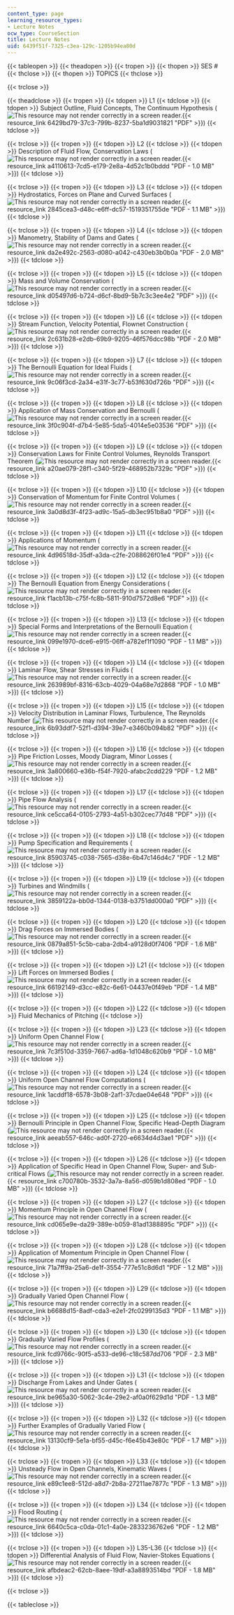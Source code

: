 ```yaml
---
content_type: page
learning_resource_types:
- Lecture Notes
ocw_type: CourseSection
title: Lecture Notes
uid: 6439f51f-7325-c3ea-129c-1205b94ea80d
---
```


{{< tableopen >}}
{{< theadopen >}}
{{< tropen >}}
{{< thopen >}}
SES #
{{< thclose >}}
{{< thopen >}}
TOPICS
{{< thclose >}}

{{< trclose >}}

{{< theadclose >}}
{{< tropen >}}
{{< tdopen >}}
L1
{{< tdclose >}}
{{< tdopen >}}
Subject Outline, Fluid Concepts, The Continuum Hypothesis (![This resource may not render correctly in a screen reader.](/images/inacessible.gif){{< resource_link 6429bd79-37c3-799b-8237-5ba1d9031821 "PDF" >}})
{{< tdclose >}}

{{< trclose >}}
{{< tropen >}}
{{< tdopen >}}
L2
{{< tdclose >}}
{{< tdopen >}}
Description of Fluid Flow, Conservation Laws (![This resource may not render correctly in a screen reader.](/images/inacessible.gif){{< resource_link a4110613-7cd5-e179-2e8a-4d52c1b0bddd "PDF - 1.0 MB" >}})
{{< tdclose >}}

{{< trclose >}}
{{< tropen >}}
{{< tdopen >}}
L3
{{< tdclose >}}
{{< tdopen >}}
Hydrostatics, Forces on Plane and Curved Surfaces (![This resource may not render correctly in a screen reader.](/images/inacessible.gif){{< resource_link 2845cea3-d48c-e6ff-dc57-1519351755de "PDF - 1.1 MB" >}})
{{< tdclose >}}

{{< trclose >}}
{{< tropen >}}
{{< tdopen >}}
L4
{{< tdclose >}}
{{< tdopen >}}
Manometry, Stability of Dams and Gates (![This resource may not render correctly in a screen reader.](/images/inacessible.gif){{< resource_link da2e492c-2563-d080-a042-c430eb3b0b0a "PDF - 2.0 MB" >}})
{{< tdclose >}}

{{< trclose >}}
{{< tropen >}}
{{< tdopen >}}
L5
{{< tdclose >}}
{{< tdopen >}}
Mass and Volume Conservation (![This resource may not render correctly in a screen reader.](/images/inacessible.gif){{< resource_link d05497d6-b724-d6cf-8bd9-5b7c3c3ee4e2 "PDF" >}})
{{< tdclose >}}

{{< trclose >}}
{{< tropen >}}
{{< tdopen >}}
L6
{{< tdclose >}}
{{< tdopen >}}
Stream Function, Velocity Potential, Flownet Construction (![This resource may not render correctly in a screen reader.](/images/inacessible.gif){{< resource_link 2c631b28-e2db-69b9-9205-46f576dcc98b "PDF - 2.0 MB" >}})
{{< tdclose >}}

{{< trclose >}}
{{< tropen >}}
{{< tdopen >}}
L7
{{< tdclose >}}
{{< tdopen >}}
The Bernoulli Equation for Ideal Fluids (![This resource may not render correctly in a screen reader.](/images/inacessible.gif){{< resource_link 9c06f3cd-2a34-e31f-3c77-b53f630d726b "PDF" >}})
{{< tdclose >}}

{{< trclose >}}
{{< tropen >}}
{{< tdopen >}}
L8
{{< tdclose >}}
{{< tdopen >}}
Application of Mass Conservation and Bernoulli (![This resource may not render correctly in a screen reader.](/images/inacessible.gif){{< resource_link 3f0c904f-d7b4-5e85-5da5-4014e5e03536 "PDF" >}})
{{< tdclose >}}

{{< trclose >}}
{{< tropen >}}
{{< tdopen >}}
L9
{{< tdclose >}}
{{< tdopen >}}
Conservation Laws for Finite Control Volumes, Reynolds Transport Theorem (![This resource may not render correctly in a screen reader.](/images/inacessible.gif){{< resource_link a20ae079-28f1-c340-5f29-468952b7329c "PDF" >}})
{{< tdclose >}}

{{< trclose >}}
{{< tropen >}}
{{< tdopen >}}
L10
{{< tdclose >}}
{{< tdopen >}}
Conservation of Momentum for Finite Control Volumes (![This resource may not render correctly in a screen reader.](/images/inacessible.gif){{< resource_link 3a0d8d3f-4f23-ad9c-15a5-db3ec951b8a0 "PDF" >}})
{{< tdclose >}}

{{< trclose >}}
{{< tropen >}}
{{< tdopen >}}
L11
{{< tdclose >}}
{{< tdopen >}}
Applications of Momentum (![This resource may not render correctly in a screen reader.](/images/inacessible.gif){{< resource_link 4d96518d-35df-a3da-c2fe-2088626f01e4 "PDF" >}})
{{< tdclose >}}

{{< trclose >}}
{{< tropen >}}
{{< tdopen >}}
L12
{{< tdclose >}}
{{< tdopen >}}
The Bernoulli Equation from Energy Considerations (![This resource may not render correctly in a screen reader.](/images/inacessible.gif){{< resource_link f1acb13b-c75f-fc8b-5811-910d7572d8e6 "PDF" >}})
{{< tdclose >}}

{{< trclose >}}
{{< tropen >}}
{{< tdopen >}}
L13
{{< tdclose >}}
{{< tdopen >}}
Special Forms and Interpretations of the Bernoulli Equation (![This resource may not render correctly in a screen reader.](/images/inacessible.gif){{< resource_link 099e1970-dce6-e915-06ff-a782ef1f1090 "PDF - 1.1 MB" >}})
{{< tdclose >}}

{{< trclose >}}
{{< tropen >}}
{{< tdopen >}}
L14
{{< tdclose >}}
{{< tdopen >}}
Laminar Flow, Shear Stresses in Fluids (![This resource may not render correctly in a screen reader.](/images/inacessible.gif){{< resource_link 263989bf-8316-63cb-4029-04a68e7d2868 "PDF - 1.0 MB" >}})
{{< tdclose >}}

{{< trclose >}}
{{< tropen >}}
{{< tdopen >}}
L15
{{< tdclose >}}
{{< tdopen >}}
Velocity Distribution in Laminar Flows, Turbulence, The Reynolds Number (![This resource may not render correctly in a screen reader.](/images/inacessible.gif){{< resource_link 6b93ddf7-52f1-d394-39e7-e3460b094b82 "PDF" >}})
{{< tdclose >}}

{{< trclose >}}
{{< tropen >}}
{{< tdopen >}}
L16
{{< tdclose >}}
{{< tdopen >}}
Pipe Friction Losses, Moody Diagram, Minor Losses (![This resource may not render correctly in a screen reader.](/images/inacessible.gif){{< resource_link 3a800660-e36b-f54f-7920-afabc2cdd229 "PDF - 1.2 MB" >}})
{{< tdclose >}}

{{< trclose >}}
{{< tropen >}}
{{< tdopen >}}
L17
{{< tdclose >}}
{{< tdopen >}}
Pipe Flow Analysis (![This resource may not render correctly in a screen reader.](/images/inacessible.gif){{< resource_link ce5cca64-0105-2793-4a51-b302cec77d48 "PDF" >}})
{{< tdclose >}}

{{< trclose >}}
{{< tropen >}}
{{< tdopen >}}
L18
{{< tdclose >}}
{{< tdopen >}}
Pump Specification and Requirements (![This resource may not render correctly in a screen reader.](/images/inacessible.gif){{< resource_link 85903745-c038-7565-d38e-6b47c146d4c7 "PDF - 1.2 MB" >}})
{{< tdclose >}}

{{< trclose >}}
{{< tropen >}}
{{< tdopen >}}
L19
{{< tdclose >}}
{{< tdopen >}}
Turbines and Windmills (![This resource may not render correctly in a screen reader.](/images/inacessible.gif){{< resource_link 3859122a-bb0d-1344-0138-b3751dd000a0 "PDF" >}})
{{< tdclose >}}

{{< trclose >}}
{{< tropen >}}
{{< tdopen >}}
L20
{{< tdclose >}}
{{< tdopen >}}
Drag Forces on Immersed Bodies (![This resource may not render correctly in a screen reader.](/images/inacessible.gif){{< resource_link 0879a851-5c5b-caba-2db4-a9128d0f7406 "PDF - 1.6 MB" >}})
{{< tdclose >}}

{{< trclose >}}
{{< tropen >}}
{{< tdopen >}}
L21
{{< tdclose >}}
{{< tdopen >}}
Lift Forces on Immersed Bodies (![This resource may not render correctly in a screen reader.](/images/inacessible.gif){{< resource_link 66192149-d3cc-e82c-6e61-04437e0f49eb "PDF - 1.4 MB" >}})
{{< tdclose >}}

{{< trclose >}}
{{< tropen >}}
{{< tdopen >}}
L22
{{< tdclose >}}
{{< tdopen >}}
Fluid Mechanics of Pitching
{{< tdclose >}}

{{< trclose >}}
{{< tropen >}}
{{< tdopen >}}
L23
{{< tdclose >}}
{{< tdopen >}}
Uniform Open Channel Flow (![This resource may not render correctly in a screen reader.](/images/inacessible.gif){{< resource_link 7c3f510d-3359-7667-ad6a-1d1048c620b9 "PDF - 1.0 MB" >}})
{{< tdclose >}}

{{< trclose >}}
{{< tropen >}}
{{< tdopen >}}
L24
{{< tdclose >}}
{{< tdopen >}}
Uniform Open Channel Flow Computations (![This resource may not render correctly in a screen reader.](/images/inacessible.gif){{< resource_link 1acddf18-6578-3b08-2af1-37cdae04e648 "PDF" >}})
{{< tdclose >}}

{{< trclose >}}
{{< tropen >}}
{{< tdopen >}}
L25
{{< tdclose >}}
{{< tdopen >}}
Bernoulli Principle in Open Channel Flow, Specific Head-Depth Diagram (![This resource may not render correctly in a screen reader.](/images/inacessible.gif){{< resource_link aeeab557-646c-ad0f-2720-e6634d4d3ae1 "PDF" >}})
{{< tdclose >}}

{{< trclose >}}
{{< tropen >}}
{{< tdopen >}}
L26
{{< tdclose >}}
{{< tdopen >}}
Application of Specific Head in Open Channel Flow, Super- and Sub-critical Flows (![This resource may not render correctly in a screen reader.](/images/inacessible.gif){{< resource_link c700780b-3532-3a7a-8a56-d059b1d808ed "PDF - 1.0 MB" >}})
{{< tdclose >}}

{{< trclose >}}
{{< tropen >}}
{{< tdopen >}}
L27
{{< tdclose >}}
{{< tdopen >}}
Momentum Principle in Open Channel Flow (![This resource may not render correctly in a screen reader.](/images/inacessible.gif){{< resource_link cd065e9e-da29-389e-b059-81ad1388895c "PDF" >}})
{{< tdclose >}}

{{< trclose >}}
{{< tropen >}}
{{< tdopen >}}
L28
{{< tdclose >}}
{{< tdopen >}}
Application of Momentum Principle in Open Channel Flow (![This resource may not render correctly in a screen reader.](/images/inacessible.gif){{< resource_link 71a7ff9a-25a6-de1f-3554-777e51c8d6d1 "PDF - 1.2 MB" >}})
{{< tdclose >}}

{{< trclose >}}
{{< tropen >}}
{{< tdopen >}}
L29
{{< tdclose >}}
{{< tdopen >}}
Gradually Varied Open Channel Flow (![This resource may not render correctly in a screen reader.](/images/inacessible.gif){{< resource_link b6688d15-8adf-cda3-e2e1-2fc0299135d3 "PDF - 1.1 MB" >}})
{{< tdclose >}}

{{< trclose >}}
{{< tropen >}}
{{< tdopen >}}
L30
{{< tdclose >}}
{{< tdopen >}}
Gradually Varied Flow Profiles (![This resource may not render correctly in a screen reader.](/images/inacessible.gif){{< resource_link fcd9766c-90f5-a533-de96-c18c587dd706 "PDF - 2.3 MB" >}})
{{< tdclose >}}

{{< trclose >}}
{{< tropen >}}
{{< tdopen >}}
L31
{{< tdclose >}}
{{< tdopen >}}
Discharge From Lakes and Under Gates (![This resource may not render correctly in a screen reader.](/images/inacessible.gif){{< resource_link be965a30-5062-3c4e-29e2-af0a0f629d1d "PDF - 1.3 MB" >}})
{{< tdclose >}}

{{< trclose >}}
{{< tropen >}}
{{< tdopen >}}
L32
{{< tdclose >}}
{{< tdopen >}}
Further Examples of Gradually Varied Flow (![This resource may not render correctly in a screen reader.](/images/inacessible.gif){{< resource_link 13130cf9-5e1a-bf55-d45c-f6e45b43e80c "PDF - 1.7 MB" >}})
{{< tdclose >}}

{{< trclose >}}
{{< tropen >}}
{{< tdopen >}}
L33
{{< tdclose >}}
{{< tdopen >}}
Unsteady Flow in Open Channels, Kinematic Waves (![This resource may not render correctly in a screen reader.](/images/inacessible.gif){{< resource_link e89c1ee8-512d-a8d7-2b8a-27211ae7877c "PDF - 1.3 MB" >}})
{{< tdclose >}}

{{< trclose >}}
{{< tropen >}}
{{< tdopen >}}
L34
{{< tdclose >}}
{{< tdopen >}}
Flood Routing (![This resource may not render correctly in a screen reader.](/images/inacessible.gif){{< resource_link 6640c5ca-c0da-01c1-4a0e-2833236762e6 "PDF - 1.2 MB" >}})
{{< tdclose >}}

{{< trclose >}}
{{< tropen >}}
{{< tdopen >}}
L35-L36
{{< tdclose >}}
{{< tdopen >}}
Differential Analysis of Fluid Flow, Navier-Stokes Equations (![This resource may not render correctly in a screen reader.](/images/inacessible.gif){{< resource_link afbdeac2-62cb-8aee-19df-a3a8893514bd "PDF - 1.8 MB" >}})
{{< tdclose >}}

{{< trclose >}}

{{< tableclose >}}